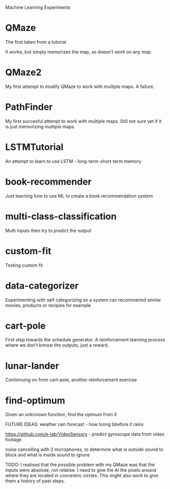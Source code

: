  
Machine Learning Experiments

QMaze
===========
The first taken from a tutorial

It works, but simply memorizes the map, so doesn't work on any map.

QMaze2
===========
My first attempt to modify QMaze to work with multiple maps. A failure.

PathFinder
============
My first succesful attempt to work with multiple maps. Still not sure yet if it is just memorizing multiple maps.

LSTMTutorial
============
An attempt to learn to use LSTM - long-term-short-term memory

book-recommender
================
Just learning how to use ML to create a book recommendation system

multi-class-classification
==========================
Multi inputs then try to predict the output

custom-fit
==========
Testing custom fit

data-categorizer
===================
Experimenting with self categorizing so a system can recommennd similar movies, products or recipies for example

cart-pole
===================
First step towards the schedule generator. A reinforcement learning process where we don't knnow the outputs, just a reward.

lunar-lander
===================
Continnuing on from cart-pole, another reinforcement exercise

find-optimum
==============
Given an unknnown function, find the opimum from it

FUTURE IDEAS:
weather rain forecast - how lonng bbefore it rains

https://github.com/e-lab/VideoSensors - predict gyroscope data from video footage

noise cancelling with 2 microphones, to determine what is outside sound to block and what is inside sound to ignore



TODO: I realised that the possible problem with my QMaze was that the inputs were absolute, not relative. I need to give the AI the pixels around where they are located in concentric circles. This might also work to give them a history of past steps.
